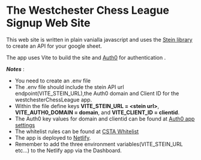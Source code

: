 # The Westchester Chess League Signup Web Site

This web site is written in plain vanialla javascript and uses
the [Stein library](https://steinhq.com/) to create an API
for your google sheet.

The app uses Vite to build the site and [Auth0](https://manage.auth0.com/dashboard/us/movieapi/) for authentication .

**_Notes_** :

-   You need to create an .env file
-   The .env file should include the stein API url endpoint(VITE_STEIN_URL),the Auth0 domain and Client ID for the westchesterChessLeague app.
-   Within the file define keys **VITE_STEIN_URL = \<stein url\>**, **VITE_AUTH0_DOMAIN = domain**, and **VITE_CLIENT_ID = clientid**.
-   The Auth0 key values for domain and clientid can be found at [Auth0 app settings](https://manage.auth0.com/dashboard/us/movieapi/applications/m0LSndkFTL2ZsUp4mD3zXlIldpP9qa1K/settings)
-   The whitelist rules can be found at [CSTA Whitelist](https://manage.auth0.com/dashboard/us/movieapi/rules/rul_aZk5fO8kfjrbvKPY)
-   The app is deployed to [Netlify](https://app.netlify.com/teams/akillian90/overview).
-   Remember to add the three environment variables(VITE_STEIN_URL etc...) to the Netlify app via the Dashboard.
